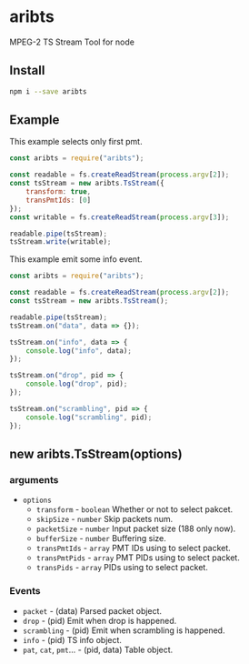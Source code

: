 # aribts
MPEG-2 TS Stream Tool for node

## Install
```sh
npm i --save aribts
```

## Example
This example selects only first pmt. 

```js
const aribts = require("aribts");

const readable = fs.createReadStream(process.argv[2]);
const tsStream = new aribts.TsStream({
    transform: true,
    transPmtIds: [0]
});
const writable = fs.createReadStream(process.argv[3]);

readable.pipe(tsStream);
tsStream.write(writable);
```

This example emit some info event.

```js
const aribts = require("aribts");

const readable = fs.createReadStream(process.argv[2]);
const tsStream = new aribts.TsStream();

readable.pipe(tsStream);
tsStream.on("data", data => {});

tsStream.on("info", data => {
    console.log("info", data);
});

tsStream.on("drop", pid => {
    console.log("drop", pid);
});

tsStream.on("scrambling", pid => {
    console.log("scrambling", pid);
});
```


## new aribts.TsStream(options)
### arguments
- `options`
  - `transform` - `boolean` Whether or not to select pakcet.
  - `skipSize` - `number` Skip packets num.
  - `packetSize` - `number` Input packet size (188 only now).
  - `bufferSize` - `number` Buffering size.
  - `transPmtIds` - `array` PMT IDs using to select packet.
  - `transPmtPids` - `array` PMT PIDs using to select packet.
  - `transPids` - `array` PIDs using to select packet.

### Events
- `packet` - (data) Parsed packet object.
- `drop` - (pid) Emit when drop is happened.
- `scrambling` - (pid) Emit when scrambling is happened.
- `info` - (pid) TS info object.
- `pat`, `cat`, `pmt`... - (pid, data) Table object.
